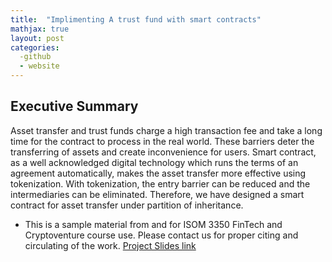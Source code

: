 ```yaml
---
title:  "Implimenting A trust fund with smart contracts"
mathjax: true
layout: post
categories: 
  -github
  - website
---
```

## Executive Summary
Asset transfer and trust funds charge a high transaction fee and take a long time for the
contract to process in the real world. These barriers deter the transferring of assets and create
inconvenience for users. Smart contract, as a well acknowledged digital technology which
runs the terms of an agreement automatically, makes the asset transfer more effective using
tokenization. With tokenization, the entry barrier can be reduced and the intermediaries can
be eliminated. Therefore, we have designed a smart contract for asset transfer under partition
of inheritance.

* This is a sample material from and for ISOM 3350 FinTech and Cryptoventure course use. Please contact us for proper citing and circulating of the work.
[Project Slides link](https://www.dropbox.com/s/xblrmiixjppi484/group11_55290_4770641_ISOM3350%20slides.pdf?dl=0)

